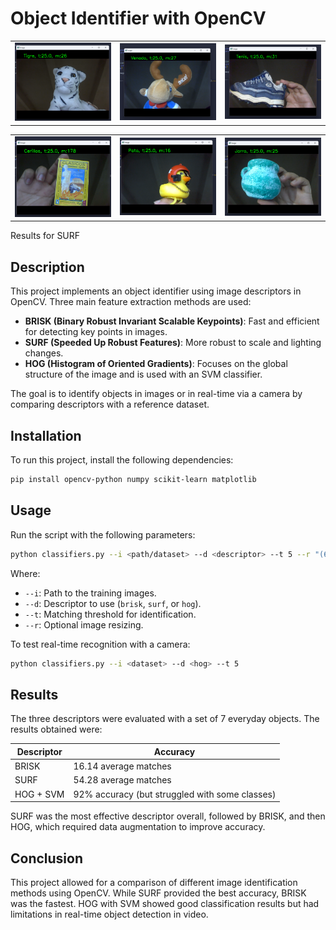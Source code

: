 # Object Identifier with OpenCV

| |  |  |
|----------|----------|----------|
| ![Result 1](results/Surf/Captura%20de%20pantalla%202024-10-23%20203947.png) | ![Result 2](results/Surf/Captura%20de%20pantalla%202024-10-23%20204205.png) | ![Result 3](results/Surf/Captura%20de%20pantalla%202024-10-23%20204336.png) |

|  |  |  |
|----------|----------|----------|
| ![Result 4](results/Surf/Captura%20de%20pantalla%202024-10-23%20204636.png) | ![Result 5](results/Surf/Captura%20de%20pantalla%202024-10-23%20205158.png) | ![Result 6](results/Surf/Captura%20de%20pantalla%202024-10-23%20205515.png) |

Results for SURF

## Description
This project implements an object identifier using image descriptors in OpenCV. Three main feature extraction methods are used:

- **BRISK (Binary Robust Invariant Scalable Keypoints)**: Fast and efficient for detecting key points in images.
- **SURF (Speeded Up Robust Features)**: More robust to scale and lighting changes.
- **HOG (Histogram of Oriented Gradients)**: Focuses on the global structure of the image and is used with an SVM classifier.

The goal is to identify objects in images or in real-time via a camera by comparing descriptors with a reference dataset.

## Installation
To run this project, install the following dependencies:
```bash
pip install opencv-python numpy scikit-learn matplotlib
```

## Usage
Run the script with the following parameters:
```bash
python classifiers.py --i <path/dataset> --d <descriptor> --t 5 --r "(64,64)"
```
Where:
- `--i`: Path to the training images.
- `--d`: Descriptor to use (`brisk`, `surf`, or `hog`).
- `--t`: Matching threshold for identification.
- `--r`: Optional image resizing.

To test real-time recognition with a camera:
```bash
python classifiers.py --i <dataset> --d <hog> --t 5
```

## Results
The three descriptors were evaluated with a set of 7 everyday objects. The results obtained were:

| Descriptor | Accuracy |
|------------|-----------|
| BRISK      | 16.14 average matches |
| SURF       | 54.28 average matches |
| HOG + SVM  | 92% accuracy (but struggled with some classes) |

SURF was the most effective descriptor overall, followed by BRISK, and then HOG, which required data augmentation to improve accuracy.

## Conclusion
This project allowed for a comparison of different image identification methods using OpenCV. While SURF provided the best accuracy, BRISK was the fastest. HOG with SVM showed good classification results but had limitations in real-time object detection in video.